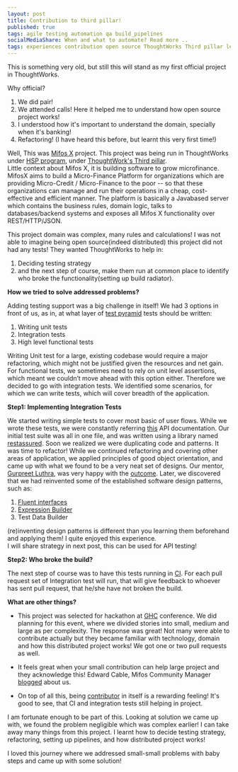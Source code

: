```yaml
---
layout: post
title: Contribution to third pillar!
published: true
tags: agile testing automation qa build_pipelines
socialMediaShare: When and what to automate? Read more ..
tags: experiences contribution open source ThoughtWorks Third pillar learning
---
```


This is something very old, but still this will stand as my first official project in ThoughtWorks.

Why official?

1. We did pair!
2. We attended calls! Here it helped me to understand how open source project works!
3. I understood how it's important to understand the domain, specially when it's banking!
4. Refactoring! (I have heard this before, but learnt this very first time!)

Well, This was [Mifos X](http://www.openmf.org/) project. This project was being run in ThoughtWorks under [HSP program]( http://www.thoughtworks.com/insights/blog/humanitarian-software-program),
under [ThoughtWork's Third pillar](http://www.martinfowler.com/bliki/ThreePillars.html).<br/>
Little context about Mifos X, it is building software to grow microfinance. MifosX aims to build a Micro-Finance Platform for organizations which are providing Micro-Credit / Micro-Finance to the poor -- so that these organizations can manage and run their operations in a cheap, cost-effective and efficient manner.
The platform is basically a Javabased server which contains the business rules, domain logic, talks to databases/backend systems and exposes all Mifos X functionality over REST/HTTP/JSON.

This project domain was complex, many rules and calculations! I was not able to imagine being open source(indeed distributed) this project did not had any tests! They wanted ThoughtWorks to help in:

 1. Deciding testing strategy
 2. and the next step of course, make them run at common place to identify who broke the functionality(setting up build radiator).

**How we tried to solve addressed problems?**

Adding testing support was a big challenge in itself! We had 3 options in front of us, as in, at what layer of [test pyramid](http://martinfowler.com/bliki/TestPyramid.html) tests should be written:

1. Writing unit tests
2. Integration tests
3. High level functional tests

Writing Unit test for a large, existing codebase would require a major refactoring, which might not be justified given the resources and net gain.
For functional tests, we sometimes need to rely on unit level assertions, which meant we couldn’t move ahead with this option either.
Therefore we decided to go with integration tests. We identified some scenarios, for which we can write tests, which will cover breadth of the application.

**Step1: Implementing Integration Tests**

We started writing simple tests to cover most basic of user flows. While we wrote these tests, we were constantly referring [this](https://demo.openmf.org/api-docs/apiLive.htm) API documentation. Our initial test suite was all in one file, and was written using a library named [restassured](https://github.com/jayway/restassured). Soon we realized we were duplicating code and patterns. It was time to refactor! While we continued refactoring and covering other areas of application, we applied principles of good object orientation, and came up with what we found to be a very neat set of designs. Our mentor, [Gurpreet Luthra](https://www.linkedin.com/in/gurpreetluthra), was very happy with the [outcome](https://github.com/openMF/mifosx/tree/develop/mifosng-provider/src/integrationTest/java/org/mifosplatform/integrationtests). Later, we discovered that we had reinvented some of the established software design patterns, such as:

1. [Fluent interfaces](http://martinfowler.com/bliki/FluentInterface.html)
2. [Expression Builder](http://martinfowler.com/bliki/ExpressionBuilder.html)
3. Test Data Builder

(re)inventing design patterns is different than you learning them beforehand and applying them! I quite enjoyed this experience.
<br>I will share strategy in next post, this can be used for API testing!

**Step2: Who broke the build?**

The next step of course was to have this tests running in [CI](https://github.com/openMF/mifosx#build-status). For each pull request set of Integration test will run, that will give feedback to whoever has sent pull request, that he/she have not broken the build.

**What are other things?**

* This project was selected for hackathon at [GHC](http://archivecomputer.financialexpress.com/sections/news/2065-grace-hopper-india-hosts-hackathon-for-women) conference.
We did planning for this event, where we divided stories into small, medium and large as per complexity. The response was great! Not many were able to contribute actually but they became familiar with technology, domain and how this distributed project works! We got one or two pull requests as well.

* It feels great when your small contribution can help large project and they acknowledge this! Edward Cable, Mifos Community Manager [blogged](http://mifos.org/blog/thoughtworks-hsp-team-gives-mifos-x-community-solid-footing-grow/) about us.

* On top of all this, being [contributor](https://github.com/openMF/mifosx/graphs/contributors) in itself is a rewarding feeling! It's good to see, that CI and integration tests still helping in project.


I am fortunate enough to be part of this. Looking at solution we came up with, we found the problem negligible which was complex earlier! I can take away many things from this project. I learnt how to decide testing strategy, refactoring, setting up pipelines, and how distributed project works!

I loved this journey where we addressed small-small problems with baby steps and came up with some solution!















